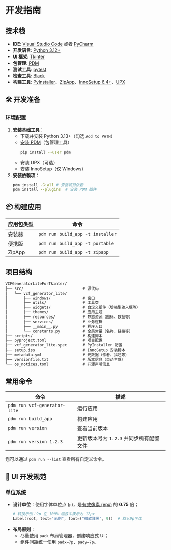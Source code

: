 # 开发指南

## 技术栈

- **IDE**: [Visual Studio Code](https://code.visualstudio.com/) 或者 [PyCharm](https://www.jetbrains.com/zh-cn/pycharm/)
- **开发语言**: [Python 3.12+][PythonHomepage]
- **UI 框架**: [Tkinter][TkinterHomepage]
- **包管理**: [PDM][PDMHomepage]
- **测试工具**: [pytest](https://docs.pytest.org/en/7.4.x/)
- **检查工具**: [Black](https://black.readthedocs.io/)
- **构建工具**: [PyInstaller](https://pyinstaller.org/en/stable/)、[ZipApp](https://docs.python.org/zh-cn/3/library/zipapp.html)、[InnoSetup 6.4+](https://jrsoftware.org/isinfo.php)、[UPX](https://upx.github.io/)

## 🛠️ 开发准备

### 环境配置

1. **安装基础工具**：
   - 下载并安装 Python 3.13+（勾选 `Add to PATH`）
   - [安装 PDM](https://pdm-project.org/zh-cn/latest/#_3)（包管理工具）
      ```bash
      pip install --user pdm
      ```
   - 安装 UPX（可选）
   - 安装 InnoSetup（仅 Windows）
2. **安装依赖项**：
   ```bash
   pdm install -G:all # 安装项目依赖
   pdm install --plugins  # 安装 PDM 插件
   ```

## 📦 构建应用

| 应用包类型 | 命令                             |
| ---------- | -------------------------------- |
| 安装器     | `pdm run build_app -t installer` |
| 便携版     | `pdm run build_app -t portable`  |
| ZipApp     | `pdm run build_app -t zipapp`    |

## 项目结构

```txt
VCFGeneratorLiteForTkinter/
├── src/                          # 源代码
│   └── vcf_generator_lite/
│       ├── windows/              # 窗口
│       ├── utils/                # 工具类
│       ├── widgets/              # 自定义组件（增强型输入框等）
│       ├── themes/               # 应用主题
│       ├── resources/            # 静态资源（图标、数据等）
│       ├── services/             # 业务逻辑
│       ├── __main__.py           # 程序入口
│       └── constants.py          # 全局常量（名称、链接等）
├── scripts/                      # 构建脚本
├── pyproject.toml                # 项目配置
├── vcf_generator_lite.spec       # PyInstaller 配置
├── setup.iss                     # InnoSetup 安装脚本
├── metadata.yml                  # 元数据（作者、描述等）
├── versionfile.txt               # 版本信息（自动生成）
└── os_notices.toml               # 开源声明信息
```

## 常用命令

| 命令                         | 描述                                    |
| ---------------------------- | --------------------------------------- |
| `pdm run vcf-generator-lite` | 运行应用                                |
| `pdm run build_app`          | 构建应用                                |
| `pdm run version`            | 查看当前版本                            |
| `pdm run version 1.2.3`      | 更新版本号为 `1.2.3` 并同步所有配置文件 |

您可以通过 `pdm run --list` 查看所有自定义命令。

## 🎨 UI 开发规范

### 单位系统

- **设计单位**：使用字体单位点 (`p`)，是[有效像素 (epx)](https://learn.microsoft.com/zh-cn/windows/apps/design/layout/screen-sizes-and-breakpoints-for-responsive-design#effective-pixels-and-scale-factor) 的 **0.75** 倍；
   ```python
   # 转换示例：9p 在 100% 缩放中表示为 12px
   Label(root, text="示例", font=("微软雅黑", 9))  # 默认9p字体
   ```
- **布局原则**：
   - 尽量使用 `pack` 布局管理器，创建响应式 UI；
   - 组件间距统一使用 `padx=7p, pady=7p`。

[PythonHomepage]: https://www.python.org/
[PDMHomepage]: https://pdm-project.org/
[TkinterHomepage]: https://docs.python.org/zh-cn/3/library/tk.html
